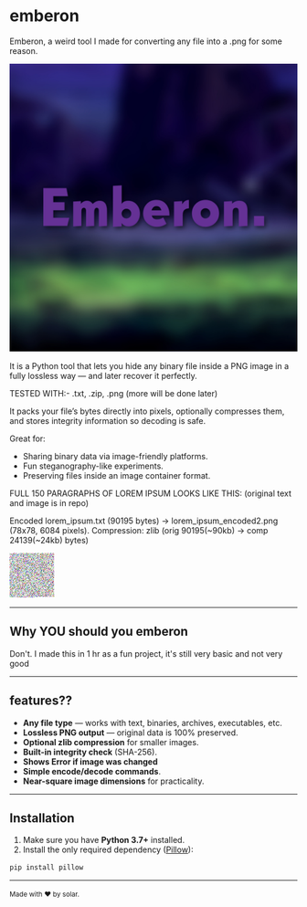 # emberon
Emberon, a weird tool I made for converting any file into a .png for some reason.

![logo](logo.jpeg)

It is a Python tool that lets you hide any binary file inside a PNG image in a fully lossless way — and later recover it perfectly.

TESTED WITH:- .txt, .zip, .png (more will be done later)

It packs your file’s bytes directly into pixels, optionally compresses them, and stores integrity information so decoding is safe.

 Great for:
- Sharing binary data via image-friendly platforms.
- Fun steganography-like experiments.
- Preserving files inside an image container format.

FULL 150 PARAGRAPHS OF LOREM IPSUM LOOKS LIKE THIS: (original text and image is in repo)

Encoded lorem_ipsum.txt (90195 bytes) -> lorem_ipsum_encoded2.png (78x78, 6084 pixels).
Compression: zlib (orig 90195(~90kb) -> comp 24139(~24kb) bytes)


![lorem_ipsum_1000_paragraphs](lorem_ipsum_encoded.png)


---

## Why YOU should you emberon
 Don't. I made this in 1 hr as a fun project, it's still very basic and not very good

---

## features??
 - **Any file type** — works with text, binaries, archives, executables, etc.
- **Lossless PNG output** — original data is 100% preserved.
- **Optional zlib compression** for smaller images.
- **Built-in integrity check** (SHA-256).
- **Shows Error if image was changed**
- **Simple encode/decode commands**.
- **Near-square image dimensions** for practicality.

---

## Installation

1. Make sure you have **Python 3.7+** installed.
2. Install the only required dependency ([Pillow](https://pypi.org/project/Pillow/)):

```bash
pip install pillow
```
---

<sup> Made with ❤️ by solar. <sup>


